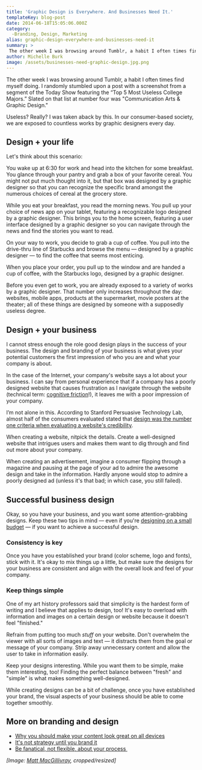 ```yaml
---
title: 'Graphic Design is Everywhere. And Businesses Need It.'
templateKey: blog-post
date: 2014-06-18T15:05:06.000Z
category: 
  -Branding, Design, Marketing
alias: graphic-design-everywhere-and-businesses-need-it
summary: > 
 The other week I was browsing around Tumblr, a habit I often times find myself doing. I randomly stumbled upon a post with a screenshot from a segment of the Today Show featuring the "Top 5 Most Useless College Majors." Slated on that list at number four was "Communication Arts &amp; Graphic Design."
author: Michelle Burk
image: /assets/businesses-need-graphic-design.jpg.png
---
```


The other week I was browsing around Tumblr, a habit I often times find myself doing. I randomly stumbled upon a post with a screenshot from a segment of the Today Show featuring the “Top 5 Most Useless College Majors.” Slated on that list at number four was "Communication Arts & Graphic Design."

Useless? Really? I was taken aback by this. In our consumer-based society, we are exposed to countless works by graphic designers every day.

Design + your life
------------------

Let's think about this scenario:

You wake up at 6:30 for work and head into the kitchen for some breakfast. You glance through your pantry and grab a box of your favorite cereal. You might not put much thought into it, but that box was designed by a graphic designer so that you can recognize the specific brand amongst the numerous choices of cereal at the grocery store.

While you eat your breakfast, you read the morning news. You pull up your choice of news app on your tablet, featuring a recognizable logo designed by a graphic designer. This brings you to the home screen, featuring a user interface designed by a graphic designer so you can navigate through the news and find the stories you want to read.

On your way to work, you decide to grab a cup of coffee. You pull into the drive-thru line of Starbucks and browse the menu — designed by a graphic designer — to find the coffee that seems most enticing.

When you place your order, you pull up to the window and are handed a cup of coffee, with the Starbucks logo, designed by a graphic designer.

Before you even get to work, you are already exposed to a variety of works by a graphic designer. That number only increases throughout the day: websites, mobile apps, products at the supermarket, movie posters at the theater; all of these things are designed by someone with a supposedly useless degree.

Design + your business
----------------------

I cannot stress enough the role good design plays in the success of your business. The design and branding of your business is what gives your potential customers the first impression of who you are and what your company is about.

In the case of the Internet, your company's website says a lot about your business. I can say from personal experience that if a company has a poorly designed website that causes frustration as I navigate through the website (technical term: [cognitive friction](http://webdesignfromscratch.com/basics/people-are-impatient/)!), it leaves me with a poor impression of your company.

I’m not alone in this. According to Stanford Persuasive Technology Lab, almost half of the consumers evaluated stated that [design was the number one criteria when evaluating a website's credibility](http://www.fastcodesign.com/3030645/7-tips-for-designing-on-a-budget).

When creating a website, nitpick the details. Create a well-designed website that intrigues users and makes them want to dig through and find out more about your company.

When creating an advertisement, imagine a consumer flipping through a magazine and pausing at the page of your ad to admire the awesome design and take in the information. Hardly anyone would stop to admire a poorly designed ad (unless it's that bad; in which case, you still failed).

Successful business design
--------------------------

Okay, so you have your business, and you want some attention-grabbing designs. Keep these two tips in mind — even if you're [designing on a small budget](http://www.fastcodesign.com/3030645/7-tips-for-designing-on-a-budget) — if you want to achieve a successful design.

### Consistency is key

Once you have you established your brand (color scheme, logo and fonts), stick with it. It's okay to mix things up a little, but make sure the designs for your business are consistent and align with the overall look and feel of your company.

### Keep things simple

One of my art history professors said that simplicity is the hardest form of writing and I believe that applies to design, too! It's easy to overload with information and images on a certain design or website because it doesn't feel "finished."

Refrain from putting too much _stuff_ on your website. Don't overwhelm the viewer with all sorts of images and text — it distracts them from the goal or message of your company. Strip away unnecessary content and allow the user to take in information easily.

Keep your designs interesting. While you want them to be simple, make them interesting, too! Finding the perfect balance between "fresh" and "simple" is what makes something well-designed.

While creating designs can be a bit of challenge, once you have established your brand, the visual aspects of your business should be able to come together smoothly.

More on branding and design
---------------------------

*   [Why you should make your content look great on all devices](/insights/why-you-should-make-your-content-look-great-all-devices)
*   [It's not strategy until you brand it](/insights/its-not-strategy-until-you-brand-it)
*   [Be fanatical, not flexible, about your process ](/insights/be-fanatical-not-flexible-about-your-process)

_\[Image: [Matt MacGillivray](https://www.flickr.com/photos/qmnonic/218410335/in/photolist-zzsX4-kipMr-c4vGFj-6Zv41j-7kgeV-7kgeo-fT34i-bxuzPB-eqAZd-64BrPi-zeiQQ-97Su7i-ecn4Q-BFLS-bDsFkG-cTu7Wo-dzcQSt-nqGaiG-nqnkM2-4yQhEs-mXkrGM-mXksy6-mXnbis-mXkeH8-mXkiYH-mXkjDP-mXknST-mXkneZ-mXnfqq-mXkoz4-8cQ1Gs-KMtes-5nWaz-5nixgd-4NhErU-7robo2-6cjbnR-n9RjrM-9PJmjC-4fftUN-81Qh8f-Cyrq1-aZHDi-CyqNb-7ShTrD-A8E5R-5j2NGE-kfz9sy-CyrGU-CyrBU), cropped/resized\]_